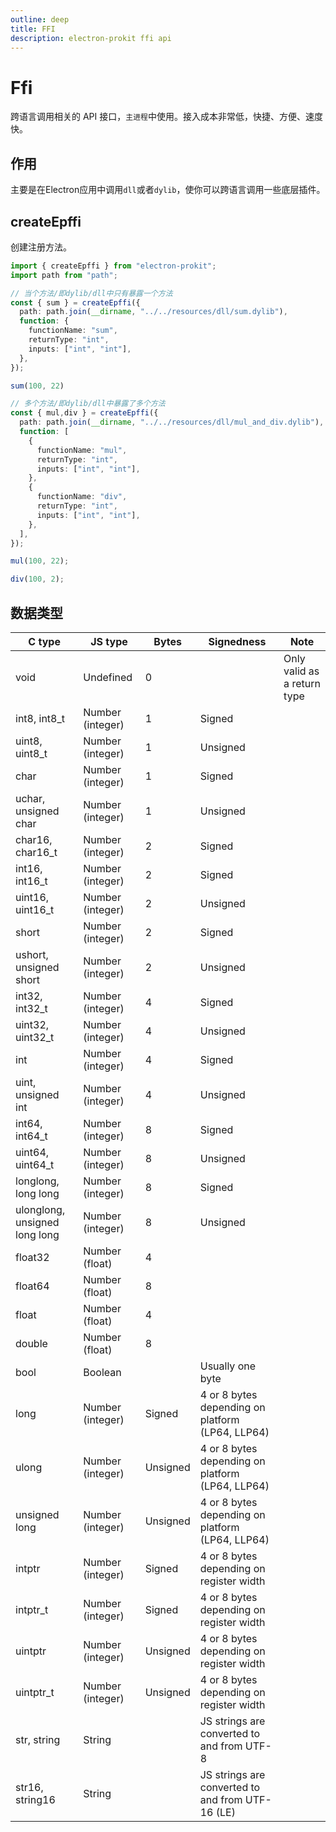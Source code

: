 ```yaml
---
outline: deep
title: FFI
description: electron-prokit ffi api
---
```


# Ffi

跨语言调用相关的 API 接口，`主进程`中使用。接入成本非常低，快捷、方便、速度快。

## 作用

主要是在Electron应用中调用`dll`或者`dylib`，使你可以跨语言调用一些底层插件。

## createEpffi

创建注册方法。

```ts
import { createEpffi } from "electron-prokit";
import path from "path";

// 当个方法/即dylib/dll中只有暴露一个方法
const { sum } = createEpffi({
  path: path.join(__dirname, "../../resources/dll/sum.dylib"),
  function: {
    functionName: "sum",
    returnType: "int",
    inputs: ["int", "int"],
  },
});

sum(100, 22)

// 多个方法/即dylib/dll中暴露了多个方法
const { mul,div } = createEpffi({
  path: path.join(__dirname, "../../resources/dll/mul_and_div.dylib"),
  function: [
    {
      functionName: "mul",
      returnType: "int",
      inputs: ["int", "int"],
    },
    {
      functionName: "div",
      returnType: "int",
      inputs: ["int", "int"],
    },
  ],
});

mul(100, 22);

div(100, 2);
```

## 数据类型

C type                        | JS type          | Bytes | Signedness | Note
----------------------------- | ---------------- | ----- | ---------- | ---------------------------
void                          | Undefined        | 0     |            | Only valid as a return type
int8, int8_t                  | Number (integer) | 1     | Signed     |
uint8, uint8_t                | Number (integer) | 1     | Unsigned   |
char                          | Number (integer) | 1     | Signed     |
uchar, unsigned char          | Number (integer) | 1     | Unsigned   |
char16, char16_t              | Number (integer) | 2     | Signed     |
int16, int16_t                | Number (integer) | 2     | Signed     |
uint16, uint16_t              | Number (integer) | 2     | Unsigned   |
short                         | Number (integer) | 2     | Signed     |
ushort, unsigned short        | Number (integer) | 2     | Unsigned   |
int32, int32_t                | Number (integer) | 4     | Signed     |
uint32, uint32_t              | Number (integer) | 4     | Unsigned   |
int                           | Number (integer) | 4     | Signed     |
uint, unsigned int            | Number (integer) | 4     | Unsigned   |
int64, int64_t                | Number (integer) | 8     | Signed     |
uint64, uint64_t              | Number (integer) | 8     | Unsigned   |
longlong, long long           | Number (integer) | 8     | Signed     |
ulonglong, unsigned long long | Number (integer) | 8     | Unsigned   |
float32                       | Number (float)   | 4     |            |
float64                       | Number (float)   | 8     |            |
float                         | Number (float)   | 4     |            |
double                        | Number (float)   | 8     |            |
bool             | Boolean          |            | Usually one byte
long             | Number (integer) | Signed     | 4 or 8 bytes depending on platform (LP64, LLP64)
ulong            | Number (integer) | Unsigned   | 4 or 8 bytes depending on platform (LP64, LLP64)
unsigned long    | Number (integer) | Unsigned   | 4 or 8 bytes depending on platform (LP64, LLP64)
intptr           | Number (integer) | Signed     | 4 or 8 bytes depending on register width
intptr_t         | Number (integer) | Signed     | 4 or 8 bytes depending on register width
uintptr          | Number (integer) | Unsigned   | 4 or 8 bytes depending on register width
uintptr_t        | Number (integer) | Unsigned   | 4 or 8 bytes depending on register width
str, string      | String           |            | JS strings are converted to and from UTF-8
str16, string16  | String           |            | JS strings are converted to and from UTF-16 (LE)
